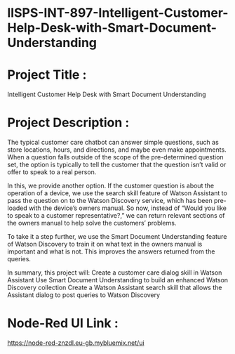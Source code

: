 # llSPS-INT-897-Intelligent-Customer-Help-Desk-with-Smart-Document-Understanding

# Project Title :
Intelligent Customer Help Desk with Smart Document Understanding

# Project Description : 
The typical customer care chatbot can answer simple questions, such as store locations, hours, and directions, and maybe even make appointments. When a question falls outside of the scope of the pre-determined question set, the option is typically to tell the customer that the question isn’t valid or offer to speak to a real person.

In this, we provide another option. If the customer question is about the operation of a device, we use the search skill feature of Watson Assistant to pass the question on to the Watson Discovery service, which has been pre-loaded with the device’s owners manual. So now, instead of “Would you like to speak to a customer representative?,” we can return relevant sections of the owners manual to help solve the customers’ problems.

To take it a step further, we use the Smart Document Understanding feature of Watson Discovery to train it on what text in the owners manual is important and what is not. This improves the answers returned from the queries.

In summary, this project will:
Create a customer care dialog skill in Watson Assistant
Use Smart Document Understanding to build an enhanced Watson Discovery collection
Create a Watson Assistant search skill that allows the Assistant dialog to post queries to Watson Discovery

# Node-Red UI Link :
https://node-red-znzdl.eu-gb.mybluemix.net/ui

